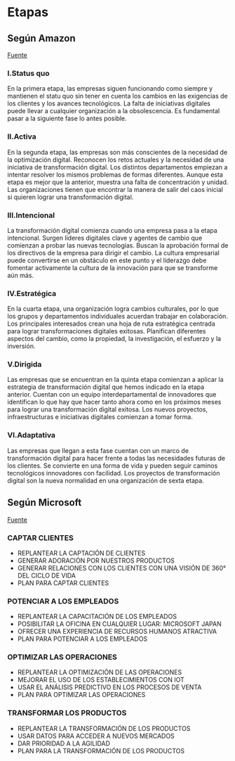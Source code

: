 # Etapas

## Según Amazon

[Fuente](https://aws.amazon.com/es/what-is/digital-transformation/)

### I.Status quo

En la primera etapa, las empresas siguen funcionando como siempre y mantienen el statu quo sin tener en cuenta los cambios en las exigencias de los clientes y los avances tecnológicos. La falta de iniciativas digitales puede llevar a cualquier organización a la obsolescencia. Es fundamental pasar a la siguiente fase lo antes posible.

### II.Activa

En la segunda etapa, las empresas son más conscientes de la necesidad de la optimización digital. Reconocen los retos actuales y la necesidad de una iniciativa de transformación digital. Los distintos departamentos empiezan a intentar resolver los mismos problemas de formas diferentes. Aunque esta etapa es mejor que la anterior, muestra una falta de concentración y unidad. Las organizaciones tienen que encontrar la manera de salir del caos inicial si quieren lograr una transformación digital.  

### III.Intencional

La transformación digital comienza cuando una empresa pasa a la etapa intencional. Surgen líderes digitales clave y agentes de cambio que comienzan a probar las nuevas tecnologías. Buscan la aprobación formal de los directivos de la empresa para dirigir el cambio. La cultura empresarial puede convertirse en un obstáculo en este punto y el liderazgo debe fomentar activamente la cultura de la innovación para que se transforme aún más.

### IV.Estratégica

En la cuarta etapa, una organización logra cambios culturales, por lo que los grupos y departamentos individuales acuerdan trabajar en colaboración. Los principales interesados crean una hoja de ruta estratégica centrada para lograr transformaciones digitales exitosas. Planifican diferentes aspectos del cambio, como la propiedad, la investigación, el esfuerzo y la inversión.

### V.Dirigida

Las empresas que se encuentran en la quinta etapa comienzan a aplicar la estrategia de transformación digital que hemos indicado en la etapa anterior. Cuentan con un equipo interdepartamental de innovadores que identifican lo que hay que hacer tanto ahora como en los próximos meses para lograr una transformación digital exitosa. Los nuevos proyectos, infraestructuras e iniciativas digitales comienzan a tomar forma.

### VI.Adaptativa

Las empresas que llegan a esta fase cuentan con un marco de transformación digital para hacer frente a todas las necesidades futuras de los clientes. Se convierte en una forma de vida y pueden seguir caminos tecnológicos innovadores con facilidad. Los proyectos de transformación digital son la nueva normalidad en una organización de sexta etapa.

## Según Microsoft

[Fuente](https://info.microsoft.com/rs/157-GQE-382/images/dynamics365-digital-transformation-es-xl.pdf)

### CAPTAR CLIENTES 

- REPLANTEAR LA CAPTACIÓN DE CLIENTES
- GENERAR ADORACIÓN POR NUESTROS PRODUCTOS
- GENERAR RELACIONES CON LOS CLIENTES CON UNA VISIÓN DE 360° DEL CICLO DE VIDA
- PLAN PARA CAPTAR CLIENTES

### POTENCIAR A LOS EMPLEADOS

- REPLANTEAR LA CAPACITACIÓN DE LOS EMPLEADOS
- POSIBILITAR LA OFICINA EN CUALQUIER LUGAR: MICROSOFT JAPAN
- OFRECER UNA EXPERIENCIA DE RECURSOS HUMANOS ATRACTIVA
- PLAN PARA POTENCIAR A LOS EMPLEADOS

### OPTIMIZAR LAS OPERACIONES

- REPLANTEAR LA OPTIMIZACIÓN DE LAS OPERACIONES
- MEJORAR EL USO DE LOS ESTABLECIMIENTOS CON IOT
- USAR EL ANÁLISIS PREDICTIVO EN LOS PROCESOS DE VENTA
- PLAN PARA OPTIMIZAR LAS OPERACIONES

### TRANSFORMAR LOS PRODUCTOS

- REPLANTEAR LA TRANSFORMACIÓN DE LOS PRODUCTOS
- USAR DATOS PARA ACCEDER A NUEVOS MERCADOS
- DAR PRIORIDAD A LA AGILIDAD
- PLAN PARA LA TRANSFORMACIÓN DE LOS PRODUCTOS
